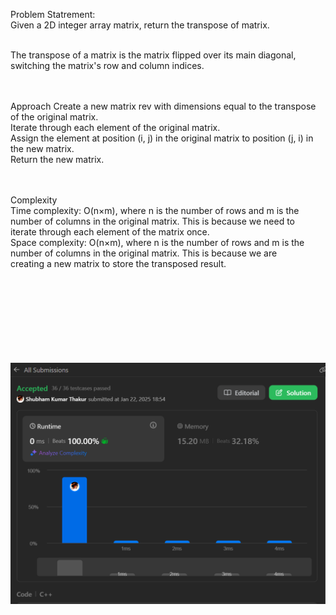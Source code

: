 Problem Statrement:</br>
Given a 2D integer array matrix, return the transpose of matrix.</br></br>

The transpose of a matrix is the matrix flipped over its main diagonal, switching the matrix's row and column indices.</br></br></br>



Approach
Create a new matrix rev with dimensions equal to the transpose of the original matrix.</br>
Iterate through each element of the original matrix.</br>
Assign the element at position (i, j) in the original matrix to position (j, i) in the new matrix.</br>
Return the new matrix.</br></br></br>


Complexity</br>
Time complexity: O(n×m), where n is the number of rows and m is the number of columns in the original matrix. This is because we need to </br>iterate through each element of the matrix once.</br>
Space complexity: O(n×m), where n is the number of rows and m is the number of columns in the original matrix. This is because we are</br> creating a new matrix to store the transposed result.</br></br></br></br></br></br></br></br></br>


![alt text](image.png)